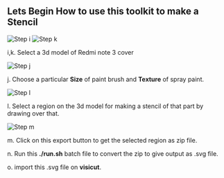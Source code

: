 

## Lets Begin How to use this toolkit to make a Stencil

![Step i](/threeJs/docs/assets/i.jpg)
![Step k](/threeJs/docs/assets/k.jpg)

i,k. Select a 3d model of Redmi note 3 cover 

![Step j](/threeJs/docs/assets/j.jpg)

j. Choose a particular **Size** of paint brush and **Texture** of spray paint.  

![Step l](/threeJs/docs/assets/l.jpg)

l. Select a region on the 3d model for making a stencil of that part by drawing over that.

![Step m](/threeJs/docs/assets/m.jpg)

m. Click on this export button to get the selected region as zip file.

n. Run this **./run.sh** batch file to convert the zip to give output as .svg file.

o. import this .svg file on **visicut**.
